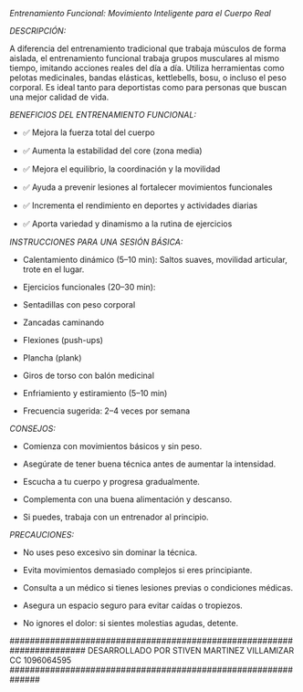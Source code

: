 
*Entrenamiento Funcional: Movimiento Inteligente para el Cuerpo Real*

*DESCRIPCIÓN:*

A diferencia del entrenamiento tradicional que trabaja músculos de forma aislada, el entrenamiento funcional trabaja grupos musculares al mismo tiempo, imitando acciones reales del día a día. Utiliza herramientas como pelotas medicinales, bandas elásticas, kettlebells, bosu, o incluso el peso corporal. Es ideal tanto para deportistas como para personas que buscan una mejor calidad de vida.

*BENEFICIOS DEL ENTRENAMIENTO FUNCIONAL:*

- ✅ Mejora la fuerza total del cuerpo

- ✅ Aumenta la estabilidad del core (zona media)

- ✅ Mejora el equilibrio, la coordinación y la movilidad

- ✅ Ayuda a prevenir lesiones al fortalecer movimientos funcionales

- ✅ Incrementa el rendimiento en deportes y actividades diarias

- ✅ Aporta variedad y dinamismo a la rutina de ejercicios

*INSTRUCCIONES PARA UNA SESIÓN BÁSICA:*

- Calentamiento dinámico (5–10 min): Saltos suaves, movilidad articular, trote en el lugar.

- Ejercicios funcionales (20–30 min):

- Sentadillas con peso corporal

- Zancadas caminando

- Flexiones (push-ups)

- Plancha (plank)

- Giros de torso con balón medicinal

- Enfriamiento y estiramiento (5–10 min)

- Frecuencia sugerida: 2–4 veces por semana

*CONSEJOS:*

- Comienza con movimientos básicos y sin peso.

- Asegúrate de tener buena técnica antes de aumentar la intensidad.

- Escucha a tu cuerpo y progresa gradualmente.

- Complementa con una buena alimentación y descanso.

- Si puedes, trabaja con un entrenador al principio.

*PRECAUCIONES:*

- No uses peso excesivo sin dominar la técnica.

- Evita movimientos demasiado complejos si eres principiante.

- Consulta a un médico si tienes lesiones previas o condiciones médicas.

- Asegura un espacio seguro para evitar caídas o tropiezos.

- No ignores el dolor: si sientes molestias agudas, detente.

#######################################################################
    DESARROLLADO POR STIVEN MARTINEZ VILLAMIZAR        CC 1096064595       
 ##############################################################
